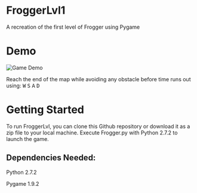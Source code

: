 # FroggerLvl1
A recreation of the first level of Frogger using Pygame

# Demo
![Game Demo](https://github.com/Ze-hs/FroggerLvl1/blob/master/demo/FroggerLvl1%20Demo.gif)

Reach the end of the map while avoiding any obstacle before time runs out using:
<tt>W</tt> 
<tt>S</tt>
<tt>A</tt>
<tt>D</tt>

# Getting Started
To run FroggerLvl, you can clone this Github repository or download it as a zip file to your local machine. Execute Frogger.py with Python 2.7.2 to launch the game.

## Dependencies Needed:
Python 2.7.2

Pygame 1.9.2 


